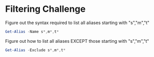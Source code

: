 # Filtering Challenge

Figure out the syntax required to list all aliases starting with "s","m","t"

```PowerShell
Get-Alias -Name s*,m*,t*
```

Figure out how to list all aliases EXCEPT those starting with "s","m","t"

```PowerShell
Get-Alias -Exclude s*,m*,t*
```
